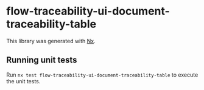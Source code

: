 # flow-traceability-ui-document-traceability-table

This library was generated with [Nx](https://nx.dev).

## Running unit tests

Run `nx test flow-traceability-ui-document-traceability-table` to execute the unit tests.

